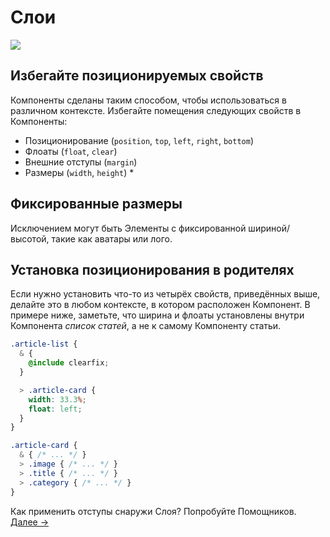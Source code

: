 # Слои

![](images/layouts.png)

## Избегайте позиционируемых свойств
Компоненты сделаны таким способом, чтобы использоваться в различном контексте. Избегайте помещения следующих свойств в Компоненты:

  * Позиционирование (`position`, `top`, `left`, `right`, `bottom`)
  * Флоаты (`float`, `clear`)
  * Внешние отступы (`margin`)
  * Размеры (`width`, `height`) *

## Фиксированные размеры

Исключением могут быть Элементы с фиксированной шириной/высотой, такие как аватары или лого.

## Установка позиционирования в родителях

Если нужно установить что-то из четырёх свойств, приведённых выше, делайте это в любом контексте, в котором расположен Компонент. В примере ниже, заметьте, что ширина и флоаты установлены внутри Компонента *список статей*, а не к самому Компоненту статьи.

  ```css
  .article-list {
    & {
      @include clearfix;
    }

    > .article-card {
      width: 33.3%;
      float: left;
    }
  }

  .article-card {
    & { /* ... */ }
    > .image { /* ... */ }
    > .title { /* ... */ }
    > .category { /* ... */ }
  }
  ```

Как применить отступы снаружи Слоя? Попробуйте Помощников.
[Далее →](helpers.md)
<!-- {p:.pull-box} -->

